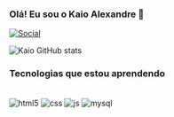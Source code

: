 ### Olá! Eu sou o Kaio Alexandre 👋

[![Social](https://img.shields.io/badge/LinkedIn-0077B5?style=for-the-badge&logo=linkedin&logoColor=white)](https://www.linkedin.com/in/kaio-santos-a39935199/)

![Kaio GitHub stats](https://github-readme-stats.vercel.app/api?username=Kaioxand&show_icons=true&theme=gotham)


### Tecnologias que estou aprendendo

<div style=display: inline_block><br/>
  <img align="center" alt="html5" src="https://img.shields.io/badge/HTML5-E34F26?style=for-the-badge&logo=html5&logoColor=white"/>
  <img align="center" alt="css" src="https://img.shields.io/badge/CSS-239120?&style=for-the-badge&logo=css3&logoColor=white"/>
  <img align="center" alt="js" src="https://img.shields.io/badge/JavaScript-F7DF1E?style=for-the-badge&logo=javascript&logoColor=black"/>
  <img align="center" alt="mysql" src="https://img.shields.io/badge/MySQL-005C84?style=for-the-badge&logo=mysql&logoColor=white"/>
</div>
